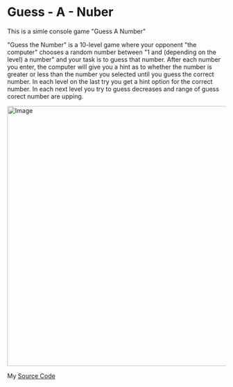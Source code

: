 # Guess - A - Nuber
This is a simle console game "Guess A  Number"


"Guess the Number" is a 10-level game where your opponent "the computer" chooses a random number between "1 and (depending on the level) a number" and your task is to guess that number. After each number you enter, the computer will give you a hint as to whether the number is greater or less than the number you selected until you guess the correct number. In each level on the last try you get a hint option for the correct number. In each next level you try to guess decreases and range of guess corect number are upping.

<img alt="Image" width="600px" src="https://www.teachwithict.com/uploads/5/5/8/2/5582303/published/guess-the-number.png?1611311296" />

My [Source Code](guess_a_number.py)
